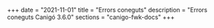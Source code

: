 +++
date        = "2021-11-01"
title       = "Errors coneguts"
description = "Errors coneguts Canigó 3.6.0"
sections    = "canigo-fwk-docs"
+++